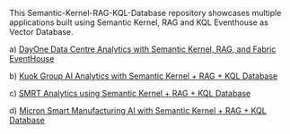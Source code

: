 This Semantic-Kernel-RAG-KQL-Database repository showcases multiple applications built using Semantic Kernel, RAG and KQL Eventhouse as Vector Database.

a) [DayOne Data Centre Analytics with Semantic Kernel, RAG, and Fabric EventHouse](https://github.com/ThiamHuatTan/Semantic-Kernel-RAG-KQL-Database/blob/main/DayOne%20Data%20Centre%20Analytics%20with%20Semantic%20Kernel%2C%20RAG%2C%20and%20Fabric%20EventHouse.pdf)

b) [Kuok Group AI Analytics with Semantic Kernel + RAG + KQL Database](https://github.com/ThiamHuatTan/Semantic-Kernel-RAG-KQL-Database/blob/main/Kuok%20Group%20AI%20Analytics%20with%20Semantic%20Kernel%20%2B%20RAG%20%2B%20KQL%20Database.pdf)

c) [SMRT Analytics using Semantic Kernel + RAG + KQL Database](https://github.com/ThiamHuatTan/Semantic-Kernel-RAG-KQL-Database/blob/main/SMRT%20Analytics%20using%20Semantic%20Kernel%20%2B%20RAG%20%2B%20KQL%20Database.pdf)

d) [Micron Smart Manufacturing AI with Semantic Kernel + RAG + KQL Database](https://github.com/ThiamHuatTan/Semantic-Kernel-RAG-KQL-Database/blob/main/Micron%20Smart%20Manufacturing%20AI%20with%20Semantic%20Kernel%20%2B%20RAG%20%2B%20KQL%20Database.pdf)
